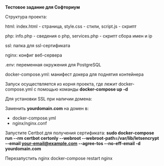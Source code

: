 **Тестовое задание для Софториум**

Структура проекта:

html: index.html - страница, style.css - стили, script.js - скрипт

php: info.php - сведения о php, services.php - скрипт сбора имен и ip

ssl: папка для ssl-сертификата

nginx: конфиг веб-сервера

.env: переменная окружения для PostgreSQL

docker-compose.yml: манифест докера для поднятия контейнера


Запуск осуществляется из корня проекта, где лежит docker-compose.yml с помощью команды **docker-compose up -d**


Для установки SSL при наличии домена:

Заменить **yourdomain.com** на домен в:
   - docker-compose.yml
   - nginx/nginx.conf
     
Запустите Certbot для получения сертификата:
**sudo docker-compose run --rm certbot certonly --webroot --webroot-path=/var/lib/letsencrypt --email your-email@example.com --agree-tos --no-eff-email -d yourdomain.com**

Перезапустить nginx docker-compose restart nginx
